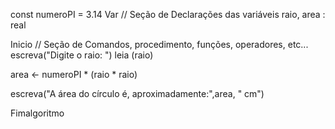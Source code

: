 const
   numeroPI = 3.14
Var
// Seção de Declarações das variáveis
raio, area : real

Inicio
// Seção de Comandos, procedimento, funções, operadores, etc... 
escreva("Digite o raio: ")
leia (raio)

area <- numeroPI * (raio * raio)

escreva("A área do círculo é, aproximadamente:",area, " cm")

Fimalgoritmo
